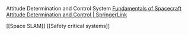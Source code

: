 Attitude Determination and Control System
[Fundamentals of Spacecraft Attitude Determination and Control | SpringerLink](https://link.springer.com/book/10.1007/978-1-4939-0802-8)

[[Space SLAM]]
[[Safety critical systems]]
